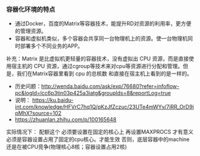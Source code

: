### 容器化环境的特点
- 通过Docker，百度的Matrix等容器技术，能提升RD对资源的利用率，更方便的管理资源。
- 容器和虚拟机类似，多个容器会共享同一台物理机上的资源。使一台物理机同时部署多个不同业务的APP。


补充：Matrix 是比虚拟机更轻量的容器技术，没有虚拟出 CPU 资源，而是直接使用宿主机的 CPU 资源，通过cgroup等技术来对cpu等资源进行分配和管理。但是，我们在Matrix容器里看到 cpu 的总核数 和直接在宿主机上看到的是一样的。


- 历史问题：http://wenda.baidu.com/ask/exp/76680?refer=infoflow-pc&logId=lcc6p3tin03p425a3iatg&groupIds=8&reportLog=true
- 说明： https://ku.baidu-int.com/knowledge/HFVrC7hq1Q/pKzJfZczuc/23UTe4mWYv/7iRR_OrD9ipMhX?source=102
- https://zhuanlan.zhihu.com/p/100165648


实际情况下：
配额这个 必须要设置在固定的核心上 再设置MAXPROCS 才有意义
必须是容器设置占用了固定的cpu核心。才能生效
否则，底层容器中的machine还是在被CPU竞争(物理核心8核；容器设置占用2核)